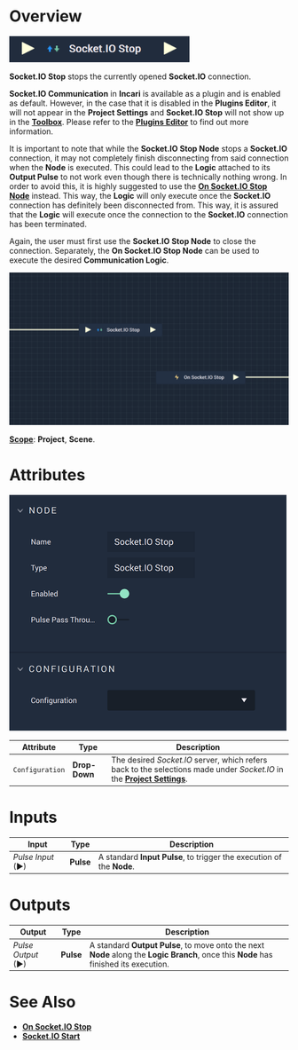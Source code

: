 # Overview

![The Socket.IO Stop Node.](../../../.gitbook/assets/socketiostopnodereal.png)

**Socket.IO Stop** stops the currently opened **Socket.IO** connection.

**Socket.IO Communication** in **Incari** is available as a plugin and is enabled as default. However, in the case that it is disabled in the **Plugins Editor**, it will not appear in the **Project Settings** and **Socket.IO Stop** will not show up in the [**Toolbox**](../../overview.md). Please refer to the [**Plugins Editor**](../../../modules/plugins/communication/socketiomanager.md) to find out more information.

It is important to note that while the **Socket.IO Stop Node** stops a **Socket.IO** connection, it may not completely finish disconnecting from said connection when the **Node** is executed. This could lead to the **Logic** attached to its **Output Pulse** 
to not work even though there is technically nothing wrong. In order to avoid this, it is highly suggested to use 
the [**On Socket.IO Stop Node**](events/onsocketiostop.md) instead. This way, the **Logic** will only execute once the **Socket.IO** connection has definitely been disconnected from. This way, it is assured that the **Logic** will execute once the connection to the **Socket.IO** connection has been terminated.

Again, the user must first use the **Socket.IO Stop Node** to close the connection. Separately, the **On Socket.IO Stop Node** can be used to execute the desired **Communication Logic**.  

![Socket.IO Stop and On Socket.IO Stop Configuration.](../../../.gitbook/assets/socketiostopexamplereal.png)

[**Scope**](../overview.md#scopes): **Project**, **Scene**.

# Attributes

![The Socket.IO Stop Node Attributes.](../../../.gitbook/assets/socketiostopattsreal.png)

|Attribute|Type|Description|
|---|---|---|
|`Configuration`|**Drop-Down**|The desired _Socket.IO_ server, which refers back to the selections made under *Socket.IO* in the [**Project Settings**](../../../modules/project-settings/socketio.md).| 

# Inputs

|Input|Type|Description|
|---|---|---|
|*Pulse Input* (►)|**Pulse**|A standard **Input Pulse**, to trigger the execution of the **Node**.|

# Outputs

|Output|Type|Description|
|---|---|---|
|*Pulse Output* (►)|**Pulse**|A standard **Output Pulse**, to move onto the next **Node** along the **Logic Branch**, once this **Node** has finished its execution.|

# See Also

* [**On Socket.IO Stop**](events/onsocketiostop.md)
* [**Socket.IO Start**](socketiostart.md)
